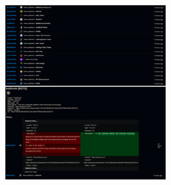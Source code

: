 <img src="screenshots/homepage.png" alt="Homepage" />
<img src="screenshots/token.png" alt="Token" />